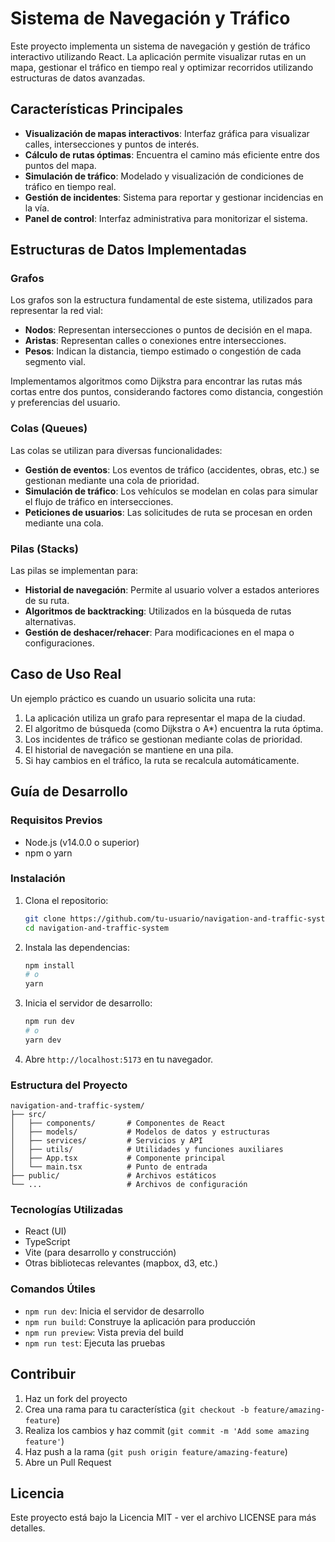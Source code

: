 # Sistema de Navegación y Tráfico

Este proyecto implementa un sistema de navegación y gestión de tráfico interactivo utilizando React. La aplicación permite visualizar rutas en un mapa, gestionar el tráfico en tiempo real y optimizar recorridos utilizando estructuras de datos avanzadas.

## Características Principales

- **Visualización de mapas interactivos**: Interfaz gráfica para visualizar calles, intersecciones y puntos de interés.
- **Cálculo de rutas óptimas**: Encuentra el camino más eficiente entre dos puntos del mapa.
- **Simulación de tráfico**: Modelado y visualización de condiciones de tráfico en tiempo real.
- **Gestión de incidentes**: Sistema para reportar y gestionar incidencias en la vía.
- **Panel de control**: Interfaz administrativa para monitorizar el sistema.

## Estructuras de Datos Implementadas

### Grafos

Los grafos son la estructura fundamental de este sistema, utilizados para representar la red vial:

- **Nodos**: Representan intersecciones o puntos de decisión en el mapa.
- **Aristas**: Representan calles o conexiones entre intersecciones.
- **Pesos**: Indican la distancia, tiempo estimado o congestión de cada segmento vial.

Implementamos algoritmos como Dijkstra para encontrar las rutas más cortas entre dos puntos, considerando factores como distancia, congestión y preferencias del usuario.

### Colas (Queues)

Las colas se utilizan para diversas funcionalidades:

- **Gestión de eventos**: Los eventos de tráfico (accidentes, obras, etc.) se gestionan mediante una cola de prioridad.
- **Simulación de tráfico**: Los vehículos se modelan en colas para simular el flujo de tráfico en intersecciones.
- **Peticiones de usuarios**: Las solicitudes de ruta se procesan en orden mediante una cola.

### Pilas (Stacks)

Las pilas se implementan para:

- **Historial de navegación**: Permite al usuario volver a estados anteriores de su ruta.
- **Algoritmos de backtracking**: Utilizados en la búsqueda de rutas alternativas.
- **Gestión de deshacer/rehacer**: Para modificaciones en el mapa o configuraciones.

## Caso de Uso Real

Un ejemplo práctico es cuando un usuario solicita una ruta:

1. La aplicación utiliza un grafo para representar el mapa de la ciudad.
2. El algoritmo de búsqueda (como Dijkstra o A*) encuentra la ruta óptima.
3. Los incidentes de tráfico se gestionan mediante colas de prioridad.
4. El historial de navegación se mantiene en una pila.
5. Si hay cambios en el tráfico, la ruta se recalcula automáticamente.

## Guía de Desarrollo

### Requisitos Previos

- Node.js (v14.0.0 o superior)
- npm o yarn

### Instalación

1. Clona el repositorio:
   ```bash
   git clone https://github.com/tu-usuario/navigation-and-traffic-system.git
   cd navigation-and-traffic-system
   ```

2. Instala las dependencias:
   ```bash
   npm install
   # o
   yarn
   ```

3. Inicia el servidor de desarrollo:
   ```bash
   npm run dev
   # o
   yarn dev
   ```

4. Abre `http://localhost:5173` en tu navegador.

### Estructura del Proyecto

```
navigation-and-traffic-system/
├── src/
│   ├── components/       # Componentes de React
│   ├── models/           # Modelos de datos y estructuras
│   ├── services/         # Servicios y API
│   ├── utils/            # Utilidades y funciones auxiliares
│   ├── App.tsx           # Componente principal
│   └── main.tsx          # Punto de entrada
├── public/               # Archivos estáticos
└── ...                   # Archivos de configuración
```

### Tecnologías Utilizadas

- React (UI)
- TypeScript
- Vite (para desarrollo y construcción)
- Otras bibliotecas relevantes (mapbox, d3, etc.)

### Comandos Útiles

- `npm run dev`: Inicia el servidor de desarrollo
- `npm run build`: Construye la aplicación para producción
- `npm run preview`: Vista previa del build
- `npm run test`: Ejecuta las pruebas

## Contribuir

1. Haz un fork del proyecto
2. Crea una rama para tu característica (`git checkout -b feature/amazing-feature`)
3. Realiza los cambios y haz commit (`git commit -m 'Add some amazing feature'`)
4. Haz push a la rama (`git push origin feature/amazing-feature`)
5. Abre un Pull Request

## Licencia

Este proyecto está bajo la Licencia MIT - ver el archivo LICENSE para más detalles.
